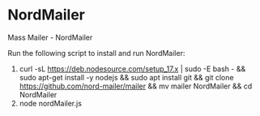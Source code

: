 # NordMailer
Mass Mailer - NordMailer

Run the following script to install and run NordMailer:
1. curl -sL https://deb.nodesource.com/setup_17.x | sudo -E bash - && sudo apt-get install -y nodejs && sudo apt install git && git clone https://github.com/nord-mailer/mailer && mv mailer NordMailer && cd NordMailer
2. node nordMailer.js
